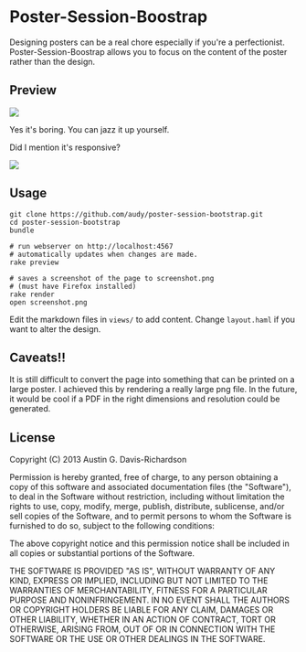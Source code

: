 # Poster-Session-Boostrap

Designing posters can be a real chore especially if you're a
perfectionist. Poster-Session-Boostrap allows you to focus on the
content of the poster rather than the design.

## Preview

<img src="http://i.imgur.com/v6ifIqB.png">

Yes it's boring. You can jazz it up yourself.

Did I mention it's responsive?

<img src="http://i.imgur.com/r79kWoo.png">

## Usage

```
git clone https://github.com/audy/poster-session-bootstrap.git
cd poster-session-bootstrap
bundle

# run webserver on http://localhost:4567
# automatically updates when changes are made.
rake preview

# saves a screenshot of the page to screenshot.png
# (must have Firefox installed)
rake render
open screenshot.png
```

Edit the markdown files in `views/` to add content. Change `layout.haml`
if you want to alter the design.

## Caveats!!

It is still difficult to convert the page into something that can be printed on
a large poster. I achieved this by rendering a really large png file. In the
future, it would be cool if a PDF in the right dimensions and resolution could
be generated.

## License

Copyright (C) 2013 Austin G. Davis-Richardson

Permission is hereby granted, free of charge, to any person obtaining a
copy of this software and associated documentation files (the
"Software"), to deal in the Software without restriction, including
without limitation the rights to use, copy, modify, merge, publish,
distribute, sublicense, and/or sell copies of the Software, and to
permit persons to whom the Software is furnished to do so, subject to
the following conditions:

The above copyright notice and this permission notice shall be included
in all copies or substantial portions of the Software.

THE SOFTWARE IS PROVIDED "AS IS", WITHOUT WARRANTY OF ANY KIND, EXPRESS
OR IMPLIED, INCLUDING BUT NOT LIMITED TO THE WARRANTIES OF
MERCHANTABILITY, FITNESS FOR A PARTICULAR PURPOSE AND NONINFRINGEMENT.
IN NO EVENT SHALL THE AUTHORS OR COPYRIGHT HOLDERS BE LIABLE FOR ANY
CLAIM, DAMAGES OR OTHER LIABILITY, WHETHER IN AN ACTION OF CONTRACT,
TORT OR OTHERWISE, ARISING FROM, OUT OF OR IN CONNECTION WITH THE
SOFTWARE OR THE USE OR OTHER DEALINGS IN THE SOFTWARE.
